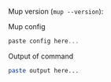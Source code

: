 <!-- Love meteor-up? Please consider supporting our collective:
👉  https://opencollective.com/meteor-up/donate -->

<!-- You only need to answer the questions if this is a bug reports. -->

Mup version (`mup --version`):

Mup config
<!-- Use `mup validate --show --scrub` to remove most of the sensitive information -->
```js
paste config here...
```

Output of command
<!-- use the `--verbose` option. Remember to remove sensitive information -->
```bash
paste output here...
```
